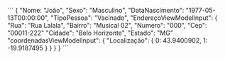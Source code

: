 
´´´
{
  "Nome: "João",
  "Sexo": "Masculino",
  "DataNascimento": "1977-05-13T00:00:00",
  "TipoPessoa": "Vacinado",
  "EndereçoViewModelInput": {
    "Rua": "Rua Lalala",
    "Bairro": "Musical 02",
    "Numero": "000",
    "Cep": "00011-222"
    "Cidade": "Belo Horizonte",
    "Estado": "MG"
    "coordenadasViewModelInput": {
        "Localização": {
            0: 43.9400902,
            1: -19.9187495
        }
    }
  }
}
´´´
